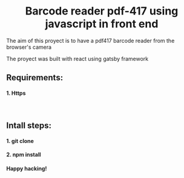 <h1 align="center">
  Barcode reader pdf-417 using javascript in front end
</h1>

The aim of this proyect is to have a pdf417 barcode reader from the browser's camera

The proyect was built with react using gatsby framework
<h2>Requirements:</h2>
<h4>1. Https</h4>
<br/>
<h2>Intall steps:</h2>
<h4>1. git clone</h4>
<h4>2. npm install<h4>


Happy hacking!
